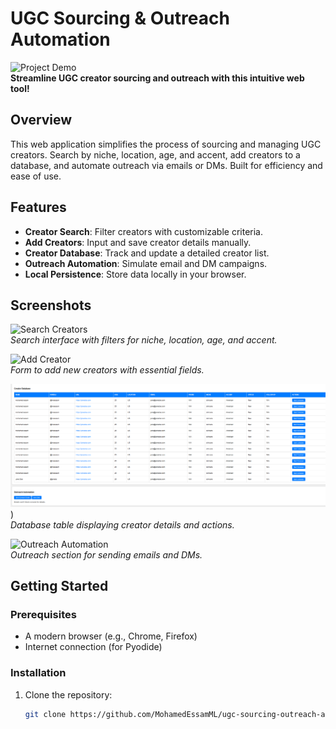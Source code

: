 # UGC Sourcing & Outreach Automation

![Project Demo]((https://github.com/MohamedEssamML/ugc-sourcing-outreach-automation/blob/main/screenshots/image.jpg))  
**Streamline UGC creator sourcing and outreach with this intuitive web tool!**

## Overview
This web application simplifies the process of sourcing and managing UGC creators. Search by niche, location, age, and accent, add creators to a database, and automate outreach via emails or DMs. Built for efficiency and ease of use.

## Features
- **Creator Search**: Filter creators with customizable criteria.
- **Add Creators**: Input and save creator details manually.
- **Creator Database**: Track and update a detailed creator list.
- **Outreach Automation**: Simulate email and DM campaigns.
- **Local Persistence**: Store data locally in your browser.

## Screenshots
![Search Creators]((https://github.com/MohamedEssamML/ugc-sourcing-outreach-automation/blob/main/screenshots/Screenshot%202025-06-10%20122814.png))  
*Search interface with filters for niche, location, age, and accent.*

![Add Creator]((https://github.com/MohamedEssamML/ugc-sourcing-outreach-automation/blob/main/screenshots/Screenshot%202025-06-10%20124920.png))  
*Form to add new creators with essential fields.*

![Creator Database](https://github.com/MohamedEssamML/ugc-sourcing-outreach-automation/blob/main/screenshots/Screenshot%202025-06-10%20125002.png))  
*Database table displaying creator details and actions.*

![Outreach Automation]((https://github.com/MohamedEssamML/ugc-sourcing-outreach-automation/blob/main/screenshots/Screenshot%202025-06-10%20125002.png))  
*Outreach section for sending emails and DMs.*

## Getting Started
### Prerequisites
- A modern browser (e.g., Chrome, Firefox)
- Internet connection (for Pyodide)

### Installation
1. Clone the repository:
   ```bash
   git clone https://github.com/MohamedEssamML/ugc-sourcing-outreach-automation.git
